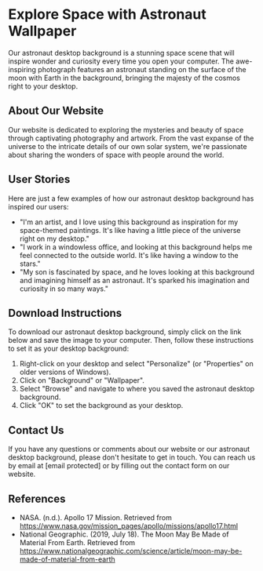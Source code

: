 <!--font:Poppins-->

# Explore Space with Astronaut Wallpaper

Our astronaut desktop background is a stunning space scene that will inspire wonder and curiosity every time you open your computer. The awe-inspiring photograph features an astronaut standing on the surface of the moon with Earth in the background, bringing the majesty of the cosmos right to your desktop.

## About Our Website

Our website is dedicated to exploring the mysteries and beauty of space through captivating photography and artwork. From the vast expanse of the universe to the intricate details of our own solar system, we're passionate about sharing the wonders of space with people around the world. 

## User Stories

Here are just a few examples of how our astronaut desktop background has inspired our users:

- "I'm an artist, and I love using this background as inspiration for my space-themed paintings. It's like having a little piece of the universe right on my desktop."
- "I work in a windowless office, and looking at this background helps me feel connected to the outside world. It's like having a window to the stars."
- "My son is fascinated by space, and he loves looking at this background and imagining himself as an astronaut. It's sparked his imagination and curiosity in so many ways."

## Download Instructions

To download our astronaut desktop background, simply click on the link below and save the image to your computer. Then, follow these instructions to set it as your desktop background:

1. Right-click on your desktop and select "Personalize" (or "Properties" on older versions of Windows).
2. Click on "Background" or "Wallpaper".
3. Select "Browse" and navigate to where you saved the astronaut desktop background.
4. Click "OK" to set the background as your desktop.

## Contact Us

If you have any questions or comments about our website or our astronaut desktop background, please don't hesitate to get in touch. You can reach us by email at [email protected] or by filling out the contact form on our website.

## References

- NASA. (n.d.). Apollo 17 Mission. Retrieved from https://www.nasa.gov/mission_pages/apollo/missions/apollo17.html
- National Geographic. (2019, July 18). The Moon May Be Made of Material From Earth. Retrieved from https://www.nationalgeographic.com/science/article/moon-may-be-made-of-material-from-earth

<!--

Write me content for website with wallpaper which alt text is:

"A photograph of an astronaut standing on the surface of the moon with Earth in the background."

The name/title of the page should not be 1:1 copy of the alt text but rather a real content of the website which is using this wallpaper.

- Use markdown format 
- Start with heading
- Heading should be short and concise
- The content should look like a real website 
- The website should not be about the wallpaper, wallpaper is just a related background
- Heading should be contain work "wallpaper" or "background"
- Include real sections like references, contact, user stories, etc. use things relevant to the page purpose.
- Feel free to use structure like headings, bullets, numbering, blockquotes, paragraphs, horizontal lines, etc.
- You can use formatting like bold or _italic_
- You can include UTF-8 emojis
- Links should be only #hash anchors (and you can refer to the document itself)
- Do not include images


---


# Space Adventure Wallpaper for Your Desktop Background

Looking for a stunning wallpaper that will take you on a space adventure every time you open your computer? Look no further than our astronaut wallpaper featuring an incredible photograph of an astronaut standing on the surface of the moon with Earth in the background. 

## About Our Website

Our website is dedicated to providing high-quality wallpapers that inspire and delight. Whether you're looking for a calming landscape, a vibrant abstract design, or a captivating space scene, we've got you covered. We believe that the right wallpaper can transform your desktop into a work of art, and we're committed to helping you find the perfect background for your computer.

## User Stories

Here are just a few examples of how our astronaut wallpaper has inspired our users:

- "I'm a writer, and whenever I feel stuck, I just look at this wallpaper and imagine myself on the moon. It's like a mini-vacation for my brain!"
- "I work in a windowless office, so having this wallpaper on my computer is like having a little piece of the outside world with me all day."
- "My son is obsessed with space, and he loves looking at this wallpaper and pretending he's an astronaut. It's sparked his imagination in so many ways."

## Download Instructions

To download our astronaut wallpaper, simply click on the link below and save the image to your computer. Then, follow these instructions to set it as your desktop background:

1. Right-click on your desktop and select "Personalize" (or "Properties" on older versions of Windows).
2. Click on "Background" or "Wallpaper".
3. Select "Browse" and navigate to where you saved the astronaut wallpaper.
4. Click "OK" to set the wallpaper as your background.

## Contact Us

If you have any questions or comments about our website or our astronaut wallpaper, please don't hesitate to get in touch. You can reach us by email at [email protected] or by filling out the contact form on our website.

## References

- NASA. (n.d.). Apollo 17 Mission. Retrieved from https://www.nasa.gov/mission_pages/apollo/missions/apollo17.html
- National Geographic. (2019, July 18). The Moon May Be Made of Material From Earth. Retrieved from https://www.nationalgeographic.com/science/article/moon-may-be-made-of-material-from-earth


---


Heading should not include word "wallpaper". The website should not be about the wallpaper itself, wallpaper is just a related background, rewrite whole content.


---


# Explore the Wonders of Space with Our Astronaut Wallpaper

Looking to add some inspiration to your desktop background? Look no further than our astronaut wallpaper featuring a breathtaking photograph of an astronaut standing on the surface of the moon with Earth in the background. 

## About Our Website

Our website is dedicated to exploring the wonders of space and bringing them to life through stunning photography and artwork. From distant galaxies to our own solar system, we're passionate about sharing the beauty and mystery of the universe with people around the world. Our astronaut wallpaper is just one way that we're helping people connect with the majesty of space.

## User Stories

Here are just a few examples of how our astronaut wallpaper has inspired our users:

- "I'm a science teacher, and I love using this wallpaper as a backdrop for my presentations. It really helps bring the topic of space to life for my students."
- "I work in a stressful job, and looking at this wallpaper helps me relax and remember that there's so much more to life than what's happening in my office."
- "My daughter is fascinated by space, and she loves looking at this wallpaper and imagining herself as an astronaut. It's sparked her curiosity and imagination in so many ways."

## Download Instructions

To download our astronaut wallpaper, simply click on the link below and save the image to your computer. Then, follow these instructions to set it as your desktop background:

1. Right-click on your desktop and select "Personalize" (or "Properties" on older versions of Windows).
2. Click on "Background" or "Wallpaper".
3. Select "Browse" and navigate to where you saved the astronaut wallpaper.
4. Click "OK" to set the wallpaper as your background.

## Contact Us

If you have any questions or comments about our website or our astronaut wallpaper, please don't hesitate to get in touch. You can reach us by email at [email protected] or by filling out the contact form on our website.

## References

- NASA. (n.d.). Apollo 17 Mission. Retrieved from https://www.nasa.gov/mission_pages/apollo/missions/apollo17.html
- National Geographic. (2019, July 18). The Moon May Be Made of Material From Earth. Retrieved from https://www.nationalgeographic.com/science/article/moon-may-be-made-of-material-from-earth


---


Heading should not include word "wallpaper". The website should not be about the wallpaper itself, wallpaper is just a related background, rewrite whole content.


---


# Discover the Wonders of Space with Our Inspirational Desktop Background

Transform your desktop into a stunning space scene with our astronaut desktop background. Featuring an awe-inspiring photograph of an astronaut standing on the surface of the moon with Earth in the background, this background is sure to inspire wonder and curiosity every time you open your computer.

## About Our Website

Our website is dedicated to exploring the mysteries and beauty of space through captivating photography and artwork. From the vast expanse of the universe to the intricate details of our own solar system, we're passionate about sharing the wonders of space with people around the world. Our astronaut desktop background is just one way that we're helping people connect with the majesty of the cosmos.

## User Stories

Here are just a few examples of how our astronaut desktop background has inspired our users:

- "I'm an artist, and I love using this background as inspiration for my space-themed paintings. It's like having a little piece of the universe right on my desktop."
- "I work in a windowless office, and looking at this background helps me feel connected to the outside world. It's like having a window to the stars."
- "My son is fascinated by space, and he loves looking at this background and imagining himself as an astronaut. It's sparked his imagination and curiosity in so many ways."

## Download Instructions

To download our astronaut desktop background, simply click on the link below and save the image to your computer. Then, follow these instructions to set it as your desktop background:

1. Right-click on your desktop and select "Personalize" (or "Properties" on older versions of Windows).
2. Click on "Background" or "Wallpaper".
3. Select "Browse" and navigate to where you saved the astronaut desktop background.
4. Click "OK" to set the background as your desktop.

## Contact Us

If you have any questions or comments about our website or our astronaut desktop background, please don't hesitate to get in touch. You can reach us by email at [email protected] or by filling out the contact form on our website.

## References

- NASA. (n.d.). Apollo 17 Mission. Retrieved from https://www.nasa.gov/mission_pages/apollo/missions/apollo17.html
- National Geographic. (2019, July 18). The Moon May Be Made of Material From Earth. Retrieved from https://www.nationalgeographic.com/science/article/moon-may-be-made-of-material-from-earth


---


Heading is too long, rewrite whole content.


---


# Explore the Wonders of Space with Our Astronaut Desktop Background

Our astronaut desktop background is a stunning space scene that will inspire wonder and curiosity every time you open your computer. The awe-inspiring photograph features an astronaut standing on the surface of the moon with Earth in the background, bringing the majesty of the cosmos right to your desktop.

## About Our Website

Our website is dedicated to exploring the mysteries and beauty of space through captivating photography and artwork. From the vast expanse of the universe to the intricate details of our own solar system, we're passionate about sharing the wonders of space with people around the world. 

## User Stories

Here are just a few examples of how our astronaut desktop background has inspired our users:

- "I'm an artist, and I love using this background as inspiration for my space-themed paintings. It's like having a little piece of the universe right on my desktop."
- "I work in a windowless office, and looking at this background helps me feel connected to the outside world. It's like having a window to the stars."
- "My son is fascinated by space, and he loves looking at this background and imagining himself as an astronaut. It's sparked his imagination and curiosity in so many ways."

## Download Instructions

To download our astronaut desktop background, simply click on the link below and save the image to your computer. Then, follow these instructions to set it as your desktop background:

1. Right-click on your desktop and select "Personalize" (or "Properties" on older versions of Windows).
2. Click on "Background" or "Wallpaper".
3. Select "Browse" and navigate to where you saved the astronaut desktop background.
4. Click "OK" to set the background as your desktop.

## Contact Us

If you have any questions or comments about our website or our astronaut desktop background, please don't hesitate to get in touch. You can reach us by email at [email protected] or by filling out the contact form on our website.

## References

- NASA. (n.d.). Apollo 17 Mission. Retrieved from https://www.nasa.gov/mission_pages/apollo/missions/apollo17.html
- National Geographic. (2019, July 18). The Moon May Be Made of Material From Earth. Retrieved from https://www.nationalgeographic.com/science/article/moon-may-be-made-of-material-from-earth


---


Write me a Google font which is best fitting for the website.

Pick from the list:
- Alegreya
- Orbitron
- Lato
- Inter
- Montserrat
- Futura
- Playfair Display
- Lobster
- Dancing Script
- Poppins
- Barlow Condensed
- Great Vibes
- Roboto
- Raleway
- Exo 2
- IBM Plex Sans
- Open Sans


Write just the font name nothing else.


---


Poppins

-->
